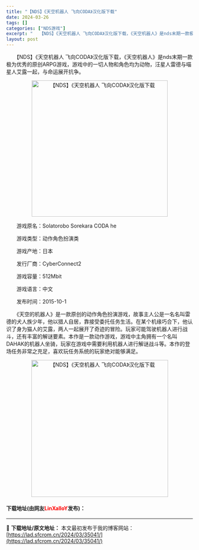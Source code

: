 ```yaml
---
title: "【NDS】《天空机器人 飞向CODA》汉化版下载"
date: 2024-03-26
tags: []
categories: ["NDS游戏"]
excerpt: "　　【NDS】《天空机器人 飞向CODA》汉化版下载，《天空机器人》是nds末期一款极为优秀的原创ARPG游戏，游戏中的一切人物和角色均为动物，汪星人雷德与喵星人艾露一起，与命运展开抗争。 　　游戏原名：Solatorobo Sorekara CODA he 　　游戏类型：动作角色扮演类 　　游戏产&hellip;"
layout: post
---
```


 <p>　　【NDS】《天空机器人 飞向CODA》汉化版下载，《天空机器人》是nds末期一款极为优秀的原创ARPG游戏，游戏中的一切人物和角色均为动物，汪星人雷德与喵星人艾露一起，与命运展开抗争。</p> <p align="center"><img align="" border="0" src="https://lad.sfcrom.cn/wp-content/uploads/2024/03/20240326_66022d77103f5.png" width="367" alt="【NDS】《天空机器人 飞向CODA》汉化版下载" /></p> <p>　　游戏原名：Solatorobo Sorekara CODA he</p> <p>　　游戏类型：动作角色扮演类</p> <p>　　游戏产地：日本</p> <p>　　发行厂商：CyberConnect2</p> <p>　　游戏容量：512Mbit</p> <p>　　游戏语言：中文</p> <p>　　发布时间：2015-10-1</p> <p>　　《天空的机器人》是一款原创的动作角色扮演游戏，故事主人公是一名名叫雷德的犬人族少年，他以猎人自居，靠接受委托任务生活。在某个机缘巧合下，他认识了身为猫人的艾露，两人一起展开了奇迹的冒险。玩家可能驾驶机器人进行战斗，还有丰富的解谜要素。本作是一款动作游戏，游戏中主角拥有一个名叫DAHAK的机器人坐骑，玩家在游戏中需要利用机器人进行解谜战斗等。本作的登场任务非常之充足，喜欢玩任务系统的玩家绝对能够满足。</p> <p align="center"><img align="" border="0" src="https://lad.sfcrom.cn/wp-content/uploads/2024/03/20240326_66022d7775245.png" width="369" alt="【NDS】《天空机器人 飞向CODA》汉化版下载" /></p> <p><h4>下载地址(由网友<font color="red">LinXalloY</font>发布)：</h4></p> 

---
📖 **下载地址/原文地址：** 本文最初发布于我的博客网站：[https://lad.sfcrom.cn/2024/03/35041/](https://lad.sfcrom.cn/2024/03/35041/)
